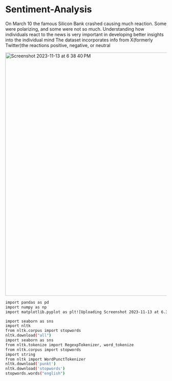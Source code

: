 # Sentiment-Analysis
On March 10 the famous Silicon Bank crashed causing much reaction. Some were polarizing, and some were not so much. Understanding how individuals react to the news is very important in developing better insights into the individual mind
The dataset incorporates info from X(formerly Twitter)the reactions positive, negative, or neutral




<img width="761" alt="Screenshot 2023-11-13 at 6 38 40 PM" src="https://github.com/FrancoRamirezz/Sentiment-Analysis/assets/96508706/5972684d-086c-4ceb-be2c-610a6ee3ffc1">






```bash
import pandas as pd
import numpy as np
import matplotlib.pyplot as plt![Uploading Screenshot 2023-11-13 at 6.38.40 PM.png…]()

import seaborn as sns
import nltk 
from nltk.corpus import stopwords 
nltk.download("all")
import seaborn as sns
from nltk.tokenize import RegexpTokenizer, word_tokenize
from nltk.corpus import stopwords 
import string
from nltk import WordPunctTokenizer
nltk.download('punkt')
nltk.download('stopwords')
stopwords.words("english")

